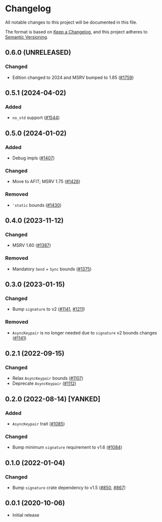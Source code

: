 # Changelog
All notable changes to this project will be documented in this file.

The format is based on [Keep a Changelog](https://keepachangelog.com/en/1.0.0/),
and this project adheres to [Semantic Versioning](https://semver.org/spec/v2.0.0.html).

## 0.6.0 (UNRELEASED)
### Changed
- Edition changed to 2024 and MSRV bumped to 1.85 ([#1759])

[#1759]: https://github.com/RustCrypto/traits/pull/1759

## 0.5.1 (2024-04-02)
### Added
- `no_std` support ([#1544])

[#1544]: https://github.com/RustCrypto/traits/pull/1544

## 0.5.0 (2024-01-02)
### Added
- Debug impls ([#1407])

### Changed
- Move to AFIT; MSRV 1.75 ([#1428])

### Removed
- `'static` bounds ([#1430])

[#1407]: https://github.com/RustCrypto/traits/pull/1407
[#1428]: https://github.com/RustCrypto/traits/pull/1428
[#1430]: https://github.com/RustCrypto/traits/pull/1430

## 0.4.0 (2023-11-12)
### Changed
- MSRV 1.60 ([#1387])

### Removed
- Mandatory `Send` + `Sync` bounds ([#1375])

[#1375]: https://github.com/RustCrypto/traits/pull/1375
[#1387]: https://github.com/RustCrypto/traits/pull/1387

## 0.3.0 (2023-01-15)
### Changed
- Bump `signature` to v2 ([#1141], [#1211])

### Removed
- `AsyncKeypair` is no longer needed due to `signature` v2 bounds changes ([#1141])

[#1141]: https://github.com/RustCrypto/traits/pull/1141
[#1211]: https://github.com/RustCrypto/traits/pull/1211

## 0.2.1 (2022-09-15)
### Changed
- Relax `AsyncKeypair` bounds ([#1107])
- Deprecate `AsyncKeypair` ([#1112])

[#1107]: https://github.com/RustCrypto/traits/pull/1107
[#1112]: https://github.com/RustCrypto/traits/pull/1112

## 0.2.0 (2022-08-14) [YANKED]
### Added
- `AsyncKeypair` trait ([#1085])

### Changed
- Bump minimum `signature` requirement to v1.6 ([#1084])

[#1084]: https://github.com/RustCrypto/traits/pull/1084
[#1085]: https://github.com/RustCrypto/traits/pull/1085

## 0.1.0 (2022-01-04)
### Changed
- Bump `signature` crate dependency to v1.5 ([#850], [#867])

[#850]: https://github.com/RustCrypto/traits/pull/850
[#867]: https://github.com/RustCrypto/traits/pull/867

## 0.0.1 (2020-10-06)
- Initial release
